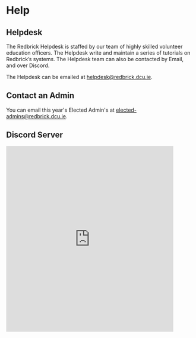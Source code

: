 # Help

## Helpdesk

The Redbrick Helpdesk is staffed by our team of highly skilled volunteer education officers. The Helpdesk write and maintain a series of tutorials on Redbrick’s systems. The Helpdesk team can also be contacted by Email, and over Discord. 

The Helpdesk can be emailed at [helpdesk@redbrick.dcu.ie](mailto:helpdesk@redbrick.dcu.ie).

## Contact an Admin

You can email this year's Elected Admin's at [elected-admins@redbrick.dcu.ie](mailto:elected-admins@redbrick.dcu.ie).

## Discord Server

<iframe src="https://discord.com/widget?id=568403963595063307&theme=dark" width="450" height="500" allowtransparency="true" frameborder="0" sandbox="allow-popups allow-popups-to-escape-sandbox allow-same-origin allow-scripts"></iframe>

